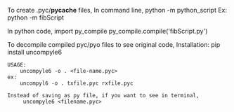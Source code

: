 To create .pyc/**pycache** files,
In command line,
python -m python_script
Ex: python -m fibScript

In python code,
import py_compile
py_compile.compile('fibScript.py')

To decompile compiled pyc/pyo files to see original code,
Installation:
pip install uncompyle6

    USAGE:
        uncompyle6 -o . <file-name.pyc>
    ex:
        uncompyl6 -o . txfile.pyc rxfile.pyc

    Instead of saving as py file, if you want to see in terminal,
         uncompyle6 <filename.pyc>
